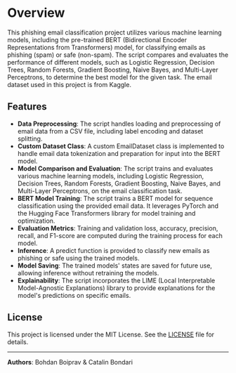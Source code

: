 # Overview

This phishing email classification project utilizes various machine learning models, including the pre-trained BERT (Bidirectional Encoder Representations from Transformers) model, for classifying emails as phishing (spam) or safe (non-spam). The script compares and evaluates the performance of different models, such as Logistic Regression, Decision Trees, Random Forests, Gradient Boosting, Naive Bayes, and Multi-Layer Perceptrons, to determine the best model for the given task. The email dataset used in this project is from Kaggle.

## Features

- **Data Preprocessing**: The script handles loading and preprocessing of email data from a CSV file, including label encoding and dataset splitting.
- **Custom Dataset Class**: A custom EmailDataset class is implemented to handle email data tokenization and preparation for input into the BERT model.
- **Model Comparison and Evaluation**: The script trains and evaluates various machine learning models, including Logistic Regression, Decision Trees, Random Forests, Gradient Boosting, Naive Bayes, and Multi-Layer Perceptrons, on the email classification task.
- **BERT Model Training**: The script trains a BERT model for sequence classification using the provided email data. It leverages PyTorch and the Hugging Face Transformers library for model training and optimization.
- **Evaluation Metrics**: Training and validation loss, accuracy, precision, recall, and F1-score are computed during the training process for each model.
- **Inference**: A predict function is provided to classify new emails as phishing or safe using the trained models.
- **Model Saving**: The trained models' states are saved for future use, allowing inference without retraining the models.
- **Explainability**: The script incorporates the LIME (Local Interpretable Model-Agnostic Explanations) library to provide explanations for the model's predictions on specific emails.


## License

This project is licensed under the MIT License. See the [LICENSE](LICENSE) file for details.

---

**Authors**: Bohdan Boiprav & Catalin Bondari
